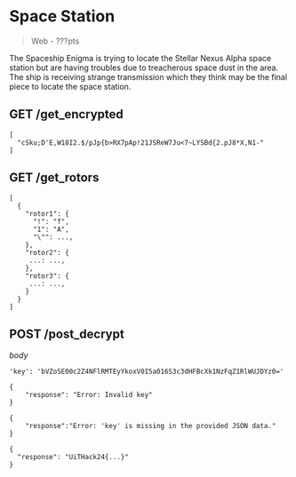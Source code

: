 # Space Station
> Web - ???pts

The Spaceship Enigma is trying to locate the Stellar Nexus Alpha space station but are 
having troubles due to treacherous space dust in the area. The ship is receiving strange 
transmission which they think may be the final piece to locate the space station. 

## GET /get_encrypted
```
[
  "cSku;D'E,W18I2.$/pJp{b>RX7pAp!21JSReW7Ju<7~LYSBd{2.pJ8*X,N1-"
]
```

## GET /get_rotors
```
[
  {
    "rotor1": {
      "!": "f",
      "1": "A",
      "\"": ...,
    },
    "rotor2": {
     ...: ...,
    },
    "rotor3": {
     ...: ...,
    }
  }
]
```

## POST /post_decrypt
*body*
```
'key': 'bVZoSE00c2Z4NFlRMTEyYkoxV0I5a016S3c3dHFBcXk1NzFqZ1RlWUJDYz0='
```

```
{
    "response": "Error: Invalid key"
}
```

```
{
    "response":"Error: 'key' is missing in the provided JSON data."
}
```

```
{
  "response": "UiTHack24{...}"
}
```
